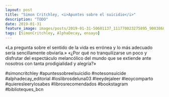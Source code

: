 ```yaml
---
layout: post
title: "Simon Critchley, <i>Apuntes sobre el suicidio</i>"
description: "TODO"
date: 2019-01-31
feature_image: images/posts/2019-01-31-50601137_111770023275895_9003868388058826205_n_18012312427108597.jpg
tags: [SimonCritchley, AlphaDecay, ensayo]
---
```


«La pregunta sobre el sentido de la vida es errónea y lo más adecuado sería sencillamente obviarla.» «¿Por qué no tranquilizarse un poco y disfrutar del espectáculo melancólico del mundo que se extiende ante nosotros con tanta prodigialidad y alegría?»
<!--more-->

#simoncritchley #apuntessobreelsuicidio #notesonsuicide #alphadecay_editorial #loslibrosdeluna03 #leeydejaleer #leoycomparto #quieresleerylosabes #librosrecomendados #bookstagram #biblioteques_bcn


